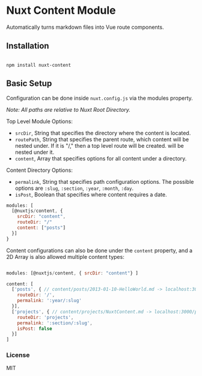 # Nuxt Content Module

Automatically turns markdown files into Vue route components.

## Installation

```

npm install nuxt-content

```

## Basic Setup

Configuration can be done inside `nuxt.config.js` via the modules property.

*Note: All paths are relative to Nuxt Root Directory.*

Top Level Module Options:

  - `srcDir`, String that specifies the directory where the content is located.
  - `routePath`, String that specifies the parent route, which content will be nested under.
  If it is "/," then a top level route will be created.
  will be nested under it.
  - `content`, Array that specifies options for all content under a directory.

Content Directory Options:
  - `permalink`, String that specifies path configuration options. The possible options
  are `:slug`, `:section`, `:year`, `:month`, `:day`.
  - `isPost`, Boolean that specifies where content requires a date.

```js
modules: [
  [@nuxtjs/content, {
    srcDir: "content",
    routeDir: "/"
    content: ["posts"]
  }]
}
```

Content configurations can also be done under the `content` property,
and a 2D Array is also allowed multiple content types:

```js

modules: [@nuxtjs/content, { srcDir: "content"} ]

content: [
  ['posts', { // content/posts/2013-01-10-HelloWorld.md -> localhost:3000/2013/hello-world
    routeDir: '/',
    permalink: ':year/:slug'
  }],
  ['projects', { // content/projects/NuxtContent.md -> localhost:3000/projects/nuxt-content
    routeDir: 'projects',
    permalink: ':section/:slug',
    isPost: false
  }]
]

```

### License

MIT
